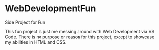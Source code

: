 # WebDevelopmentFun
Side Project for Fun

This fun project is just me messing around with Web Development via VS Code. There is no purpose or reason for this project, except to showcase my abilities in HTML and CSS. 
